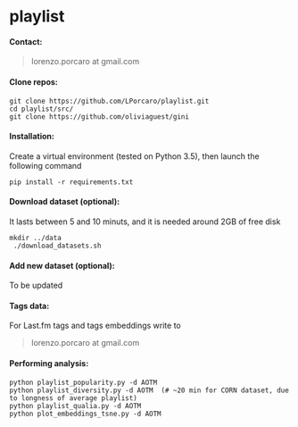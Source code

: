 # playlist

#### Contact:
>lorenzo.porcaro at gmail.com

#### Clone repos:
```
git clone https://github.com/LPorcaro/playlist.git
cd playlist/src/
git clone https://github.com/oliviaguest/gini
```

#### Installation:
Create a virtual environment (tested on Python 3.5), then launch the following command
 ```
pip install -r requirements.txt
 ```
 
 #### Download dataset (optional):
 It lasts between 5 and 10 minuts, and it is needed around 2GB of free disk
 ```
 mkdir ../data
  ./download_datasets.sh
```

 #### Add new dataset (optional):
 To be updated

 #### Tags data:
For Last.fm tags and tags embeddings write to 
> lorenzo.porcaro at gmail.com

 #### Performing analysis:
```
python playlist_popularity.py -d AOTM
python playlist_diversity.py -d AOTM  (# ~20 min for CORN dataset, due to longness of average playlist) 
python playlist_qualia.py -d AOTM 
python plot_embeddings_tsne.py -d AOTM
```
